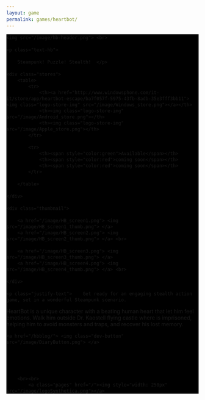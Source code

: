 ```yaml
---
layout: game
permalink: games/heartbot/
---
```




<div class="game-content" style="background-image: url(/image/hb_bg.png);">

<div class="game-wrapper" style="background-color: black;"> 

	
      
 	<img src="/image/hb-header.png"> <br>

 	<p class="text-hb">
		
		Steampunk! Puzzle! Stealth!  </p>

	<div class="stores">
 		<table>
 			<tr>
 				<th><a href="http://www.windowsphone.com/it-it/store/app/heartbot-escape/ba7f057f-5975-43fb-8adb-35e3fff3bb11"><img class="logo-store-img" src="/image/Windows_store.png"></a></th>
 				<th><img class="logo-store-img" src="/image/Android_store.png"></th>
 				<th><img class="logo-store-img" src="/image/Apple_store.png"></th>	
 			</tr>	

 			<tr>
 				<th><span style="color:green">Available</span></th>
 				<th><span style="color:red">coming soon</span></th>
 				<th><span style="color:red">coming soon</span></th>
 			</tr> 			
 		
 		</table>	

	</div>	
	
 	<div class="thumbnail">

 		<a href="/image/HB_screen1.png"> <img src="/image/HB_screen1_thumb.png"> </a> 
 		<a href="/image/HB_screen2.png"> <img src="/image/HB_screen2_thumb.png"> </a> <br> 

 		<a href="/image/HB_screen3.png"> <img src="/image/HB_screen3_thumb.png"> </a> 
 		<a href="/image/HB_screen4.png"> <img src="/image/HB_screen4_thumb.png"> </a> <br> 

 	</div>	

 	<p class="justify-text">	Get ready for an engaging stealth action game, set in a wonderful Steampunk scenario.
HeartBot is a unique character with a beating human heart that let  him feel emotions.
Walk him outside Dr. Kaostell flying castle where is imprisoned, helping him to avoid monsters and traps, and recover his lost memory. </p>


 	<a href="/hbblog/"> <img class="dev-button" src="/image/DiaryButton.png"> </a> 


 	


 		<br><br>
 			<a class="pages" href="/"><img style="width: 250px" src="/image/logoSynthetica.png"></a>
 			

 	
 		
</div>  


</div>




